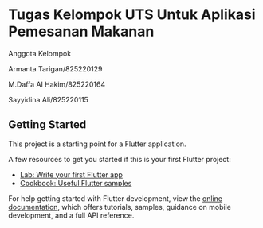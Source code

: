 # Tugas Kelompok UTS Untuk Aplikasi Pemesanan Makanan
Anggota Kelompok 

Armanta Tarigan/825220129

M.Daffa Al Hakim/825220164

Sayyidina Ali/825220115

## Getting Started

This project is a starting point for a Flutter application.

A few resources to get you started if this is your first Flutter project:

- [Lab: Write your first Flutter app](https://docs.flutter.dev/get-started/codelab)
- [Cookbook: Useful Flutter samples](https://docs.flutter.dev/cookbook)

For help getting started with Flutter development, view the
[online documentation](https://docs.flutter.dev/), which offers tutorials,
samples, guidance on mobile development, and a full API reference.
